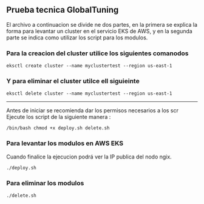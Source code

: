 ## Prueba tecnica GlobalTuning
El archivo a continuacion se divide ne dos partes, en la primera se explica la forma para levantar un cluster en el servicio EKS de AWS, y en la segunda parte se indica como utilizar los script para los modulos.

### Para  la creacion del cluster utilice los siguientes comanodos
```
eksctl create cluster --name myclustertest --region us-east-1
```
### Y para eliminar el cluster utilce ell siguieinte

```
eksctl delete cluster --name myclustertest --region us-east-1
```
---

Antes de iniciar se recomienda dar los permisos necesarios a los scr
Ejecute los script de la siguiente manera :

```
/bin/bash chmod +x deploy.sh delete.sh
```

### Para levantar los modulos en AWS EKS

Cuando finalice la ejecucion podrá ver la IP publica del nodo ngix.

```
./deploy.sh
```

### Para eliminar los modulos

```
./delete.sh
```
